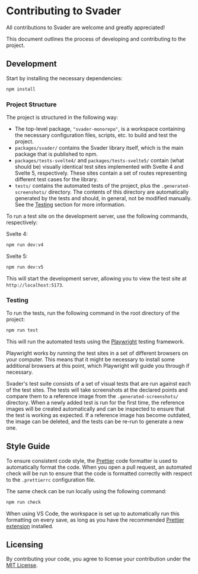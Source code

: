 # Contributing to Svader

All contributions to Svader are welcome and greatly appreciated!

This document outlines the process of developing and contributing to the project.

## Development

Start by installing the necessary dependencies:

```bash
npm install
```

### Project Structure

The project is structured in the following way:

- The top-level package, `"svader-monorepo"`, is a workspace containing the necessary configuration files, scripts, etc. to build and test the project.
- `packages/svader/` contains the Svader library itself, which is the main package that is published to npm.
- `packages/tests-svelte4/` and `packages/tests-svelte5/` contain (what should be) visually identical test sites implemented with Svelte 4 and Svelte 5, respectively. These sites contain a set of routes representing different test cases for the library.
- `tests/` contains the automated tests of the project, plus the `.generated-screenshots/` directory. The contents of this directory are automatically generated by the tests and should, in general, not be modified manually. See the [Testing](#testing) section for more information.

To run a test site on the development server, use the following commands, respectively:

Svelte 4:

```bash
npm run dev:v4
```

Svelte 5:

```bash
npm run dev:v5
```

This will start the development server, allowing you to view the test site at `http://localhost:5173`.

### Testing

To run the tests, run the following command in the root directory of the project:

```bash
npm run test
```

This will run the automated tests using the [Playwright](https://playwright.dev/) testing framework.

Playwright works by running the test sites in a set of different browsers on your computer. This means that it might be necessary to install some additional browsers at this point, which Playwright will guide you through if necessary.

Svader's test suite consists of a set of visual tests that are run against each of the test sites. The tests will take screenshots at the declared points and compare them to a reference image from the `.generated-screenshots/` directory. When a newly added test is run for the first time, the reference images will be created automatically and can be inspected to ensure that the test is working as expected. If a reference image has become outdated, the image can be deleted, and the tests can be re-run to generate a new one.

## Style Guide

To ensure consistent code style, the [Prettier](https://prettier.io/) code formatter is used to automatically format the code.
When you open a pull request, an automated check will be run to ensure that the code is formatted correctly with respect to the `.prettierrc` configuration file.

The same check can be run locally using the following command:

```bash
npm run check
```

When using VS Code, the workspace is set up to automatically run this formatting on every save, as long as you have the recommended [Prettier extension](https://marketplace.visualstudio.com/items?itemName=esbenp.prettier-vscode) installed.

## Licensing

By contributing your code, you agree to license your contribution under the [MIT License](LICENSE.md).
